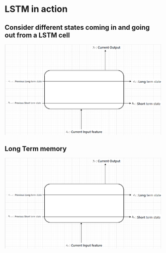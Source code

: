 # LSTM in action

## Consider different states coming in and going out from a LSTM cell
<img src="images/states_lstm.png">

## Long Term memory
<img src="images/states_lstm.png">
